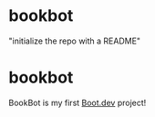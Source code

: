 # bookbot
"initialize the repo with a README"
# bookbot

BookBot is my first [Boot.dev](https://www.boot.dev) project!
